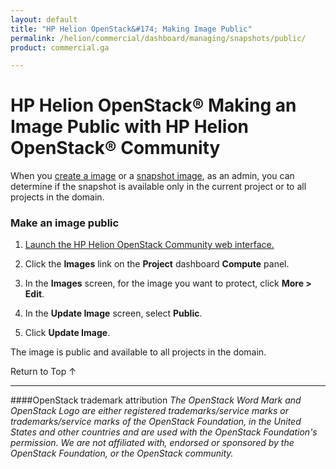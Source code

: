 ```yaml
---
layout: default
title: "HP Helion OpenStack&#174; Making Image Public"
permalink: /helion/commercial/dashboard/managing/snapshots/public/
product: commercial.ga

---
```

<!--UNDER REVISION-->

<script>

function PageRefresh {
onLoad="window.refresh"
}

PageRefresh();

</script>

<!--
<p style="font-size: small;"> <a href="/helion/commercial/ga1/install/">&#9664; PREV</a> | <a href="/helion/commercial/ga1/install-overview/">&#9650; UP</a> | <a href="/helion/commercial/ga1/">NEXT &#9654;</a> </p>
-->

# HP Helion OpenStack&#174; Making an Image Public with HP Helion OpenStack&reg; Community

When you <a href="/helion/community/images/create/">create a image</a> or a <a href="/helion/community/snapshots/create/">snapshot image</a>, as an admin, you can determine if the snapshot is available only in the current project or to all projects in the domain.</p>

### Make an image public</h3>

1. <a href="/helion/community/dashboard/login/">Launch the HP Helion OpenStack Community web interface.</a></p>

2. Click the <strong>Images</strong> link on the <strong>Project</strong> dashboard <strong>Compute</strong> panel.</p>

3. In the <strong>Images</strong> screen, for the image you want to protect, click <strong>More &gt; Edit</strong>.</p>
4. In the <strong>Update Image</strong> screen, select <strong>Public</strong>.</p>
5. Click <strong>Update Image</strong>.</p>

The image is public and available to all projects in the domain.</p>

<p><a href="#top" style="padding:14px 0px 14px 0px; text-decoration: none;"> Return to Top &#8593; </a></p>


----
####OpenStack trademark attribution
*The OpenStack Word Mark and OpenStack Logo are either registered trademarks/service marks or trademarks/service marks of the OpenStack Foundation, in the United States and other countries and are used with the OpenStack Foundation's permission. We are not affiliated with, endorsed or sponsored by the OpenStack Foundation, or the OpenStack community.*